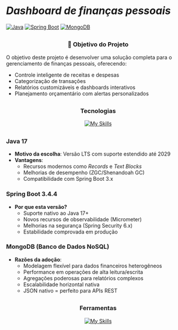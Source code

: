 # *Dashboard de finanças pessoais*
[![Java](https://img.shields.io/badge/Java-17-%23ED8B00?logo=openjdk)](https://jdk.java.net/17/)
[![Spring Boot](https://img.shields.io/badge/Spring_Boot-3.4.4-%236DB33F?logo=spring)](https://spring.io/projects/spring-boot)
[![MongoDB](https://img.shields.io/badge/MongoDB-%2347A248?logo=mongodb&logoColor=white)](https://www.mongodb.com)

<h2></h2>
<div align="center"><h3> 🎯 Objetivo do Projeto</h3></div>

O objetivo deste projeto é desenvolver uma solução completa para o gerenciamento de finanças pessoais, oferecendo: 
- Controle inteligente de receitas e despesas
- Categorização de transações
- Relatórios customizáveis e dashboards interativos
- Planejamento orçamentário com alertas personalizados

<h2></h2>
<div align="center"><h3> Tecnologias</h3></div>

<div align="center">
  
  [![My Skills](https://skillicons.dev/icons?i=git,java,spring,mongodb&perline=8)](https://skillicons.dev)
</div>

<h2></h2>

### **Java 17**
- **Motivo da escolha**: Versão LTS com suporte estendido até 2029
- **Vantagens**: 
  - Recursos modernos como _Records_ e _Text Blocks_
  - Melhorias de desempenho (ZGC/Shenandoah GC)
  - Compatibilidade com Spring Boot 3.x

### **Spring Boot 3.4.4**

- **Por que esta versão?**
  - Suporte nativo ao Java 17+
  - Novos recursos de observabilidade (Micrometer)
  - Melhorias na segurança (Spring Security 6.x)
  - Estabilidade comprovada em produção

### **MongoDB** (Banco de Dados NoSQL)

- **Razões da adoção**:
  - Modelagem flexível para dados financeiros heterogêneos
  - Performance em operações de alta leitura/escrita
  - Agregações poderosas para relatórios complexos
  - Escalabilidade horizontal nativa
  - JSON nativo = perfeito para APIs REST
    
<h2></h2>

<div align="center"><h3> Ferramentas</h3></div>
<div align="center">
  
  [![My Skills](https://skillicons.dev/icons?i=idea,postman,docker,notion&perline=8)](https://skillicons.dev)
</div>
